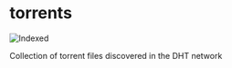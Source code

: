 torrents 
========
![Indexed](https://img.shields.io/badge/indexed-68933-blue)

Collection of torrent files discovered in the DHT network
